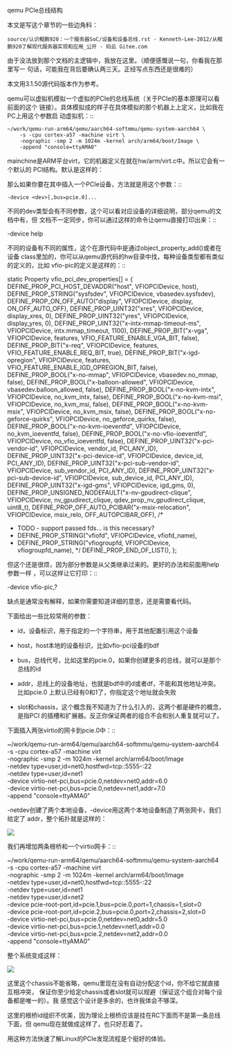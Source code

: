     
qemu PCIe总线结构

本文是写这个章节的一些边角料：

	source/认识鲲鹏920：一个服务器SoC/设备和设备总线.rst · Kenneth-Lee-2012/从鲲鹏920了解现代服务器实现和应用_公开 - 码云 Gitee.com

由于没法放到那个文档的主逻辑中，我放在这里。（顺便感慨说一句，你看我在那里写一
句话，可能我在背后要确认两三天。正经写点东西还是很难的）

本文用3.1.50源代码版本作为参考。

qemu可以虚拟机模拟一个虚拟的PCIe的总线系统（关于PCIe的基本原理可以看前面的这个
链接）。具体模拟成的样子在具体模拟的那个机器上上定义，比如我在PC上用这个参数启
动虚拟机：::

	~/work/qemu-run-arm64/qemu/aarch64-softmmu/qemu-system-aarch64 \       
		-s -cpu cortex-a57 -machine virt \
		-nographic -smp 2 -m 1024m -kernel arch/arm64/boot/Image \
		-append "console=ttyAMA0"

mainchine是ARM平台virt，它的机器定义在就在hw/arm/virt.c中。所以它会有一个默认的
PCI结构。默认是这样的：

那么如果你要在其中插入一个PCIe设备，方法就是用这个参数：::

	-device <dev>[,bus=pcie.0]...

不同的dev类型会有不同参数，这个可以看对应设备的详细说明，部分qemu的文档中有，但
文档不一定同步，你可以通过这样的命令让qemu直接打印出来：::

  -device help

不同的设备有不同的属性，这个在源代码中是通过object_property_add()或者在设备
class里加的，你可以从qemu源代码的hw目录中找，每种设备类型都有类似的定义的，比如
vfio-pic的定义是这样的：::

  static Property vfio_pci_dev_properties[] = {
  DEFINE_PROP_PCI_HOST_DEVADDR("host", VFIOPCIDevice, host),
  DEFINE_PROP_STRING("sysfsdev", VFIOPCIDevice, vbasedev.sysfsdev),
  DEFINE_PROP_ON_OFF_AUTO("display", VFIOPCIDevice,
  display, ON_OFF_AUTO_OFF),
  DEFINE_PROP_UINT32("xres", VFIOPCIDevice, display_xres, 0),
  DEFINE_PROP_UINT32("yres", VFIOPCIDevice, display_yres, 0),
  DEFINE_PROP_UINT32("x-intx-mmap-timeout-ms", VFIOPCIDevice,
  intx.mmap_timeout, 1100),
  DEFINE_PROP_BIT("x-vga", VFIOPCIDevice, features,
  VFIO_FEATURE_ENABLE_VGA_BIT, false),
  DEFINE_PROP_BIT("x-req", VFIOPCIDevice, features,
  VFIO_FEATURE_ENABLE_REQ_BIT, true),
  DEFINE_PROP_BIT("x-igd-opregion", VFIOPCIDevice, features,
  VFIO_FEATURE_ENABLE_IGD_OPREGION_BIT, false),
  DEFINE_PROP_BOOL("x-no-mmap", VFIOPCIDevice, vbasedev.no_mmap, false),
  DEFINE_PROP_BOOL("x-balloon-allowed", VFIOPCIDevice,
  vbasedev.balloon_allowed, false),
  DEFINE_PROP_BOOL("x-no-kvm-intx", VFIOPCIDevice, no_kvm_intx, false),
  DEFINE_PROP_BOOL("x-no-kvm-msi", VFIOPCIDevice, no_kvm_msi, false),
  DEFINE_PROP_BOOL("x-no-kvm-msix", VFIOPCIDevice, no_kvm_msix, false),
  DEFINE_PROP_BOOL("x-no-geforce-quirks", VFIOPCIDevice,
  no_geforce_quirks, false),
  DEFINE_PROP_BOOL("x-no-kvm-ioeventfd", VFIOPCIDevice, no_kvm_ioeventfd,
  false),
  DEFINE_PROP_BOOL("x-no-vfio-ioeventfd", VFIOPCIDevice, no_vfio_ioeventfd,
  false),
  DEFINE_PROP_UINT32("x-pci-vendor-id", VFIOPCIDevice, vendor_id, PCI_ANY_ID),
  DEFINE_PROP_UINT32("x-pci-device-id", VFIOPCIDevice, device_id, PCI_ANY_ID),
  DEFINE_PROP_UINT32("x-pci-sub-vendor-id", VFIOPCIDevice,
  sub_vendor_id, PCI_ANY_ID),
  DEFINE_PROP_UINT32("x-pci-sub-device-id", VFIOPCIDevice,
  sub_device_id, PCI_ANY_ID),
  DEFINE_PROP_UINT32("x-igd-gms", VFIOPCIDevice, igd_gms, 0),
  DEFINE_PROP_UNSIGNED_NODEFAULT("x-nv-gpudirect-clique", VFIOPCIDevice,
  nv_gpudirect_clique,
  qdev_prop_nv_gpudirect_clique, uint8_t),
  DEFINE_PROP_OFF_AUTO_PCIBAR("x-msix-relocation", VFIOPCIDevice, msix_relo,
  OFF_AUTOPCIBAR_OFF),
  /*
  * TODO - support passed fds... is this necessary?
  * DEFINE_PROP_STRING("vfiofd", VFIOPCIDevice, vfiofd_name),
  * DEFINE_PROP_STRING("vfiogroupfd, VFIOPCIDevice, vfiogroupfd_name),
  */
  DEFINE_PROP_END_OF_LIST(),
  };

但这个还是很烦，因为部分参数是从父类继承过来的。更好的办法和前面用help参数一样
，可以这样让它打印：::

  -device vfio-pic,?

缺点是通常没有解释，如果你需要知道详细的意思，还是需要看代码。

下面给出一些比较常用的参数：

* id，设备标识，用于指定的一个字符串，用于其他配置引用这个设备

* host，host本地的设备标识，比如vfio-pci设备的bdf

* bus，总线代号，比如这里的pcie.0，如果你创建更多的总线，就可以是那个总线的id

* addr，总线上的设备地址，也就是bdf中的d或者df，不能和其他地址冲突。比如pcie.0
  上默认已经有0和1了，你指定这个地址就会失败

* slot和chassis，这个概念我不知道为了什么引入的，这两个都是硬件的概念，是指PCI
  的插槽和扩展器。反正你保证两者的组合不会和别人重复就可以了。

下面插入两张virtio的网卡到pcie.0中：::

  ~/work/qemu-run-arm64/qemu/aarch64-softmmu/qemu-system-aarch64 \
  -s -cpu cortex-a57 -machine virt \
  -nographic -smp 2 -m 1024m -kernel arch/arm64/boot/Image \
  -netdev type=user,id=net0,hostfwd=tcp::5555-:22 \
  -netdev type=user,id=net1 \
  -device virtio-net-pci,bus=pcie.0,netdev=net0,addr=6.0 \
  -device virtio-net-pci,bus=pcie.0,netdev=net1,addr=7.0 \
  -append "console=ttyAMA0"

-netdev创建了两个本地设备，-device用这两个本地设备制造了两张网卡，我们给定了
addr，整个拓扑就是这样的：

![](_static/pcie_topo1.jpg)

我们再增加两条根桥和一个virtio网卡：::

  ~/work/qemu-run-arm64/qemu/aarch64-softmmu/qemu-system-aarch64 \
  -s -cpu cortex-a57 -machine virt \
  -nographic -smp 2 -m 1024m -kernel arch/arm64/boot/Image \
  -netdev type=user,id=net0,hostfwd=tcp::5555-:22 \
  -netdev type=user,id=net1 \
  -netdev type=user,id=net2 \
  -device pcie-root-port,id=pcie.1,bus=pcie.0,port=1,chassis=1,slot=0 \
  -device pcie-root-port,id=pcie.2,bus=pcie.0,port=2,chassis=2,slot=0 \
  -device virtio-net-pci,bus=pcie.0,netdev=net0,addr=5.0 \
  -device virtio-net-pci,bus=pcie.1,netdev=net1,addr=0.0 \
  -device virtio-net-pci,bus=pcie.2,netdev=net2,addr=0.0 \
  -append "console=ttyAMA0"

整个系统变成这样：

![](_static/pcie_topo2.jpg)

这里这个chassis不能省略，qemu里现在没有自动分配这个id，你不给它就直接互相冲突，
保证你至少给定chassis或者slot就可以规避（保证这个组合对每个设备都是唯一的）。我
感觉这个设计是多余的，也许我体会不够深。

这里的根桥id组织不优美，因为理论上根桥应该是挂在RC下面而不是第一条总线下面，但
qemu现在就做成这样了，也只好忍着了。

用这种方法快速了解Linux的PCIe发现流程是个挺好的体验。
